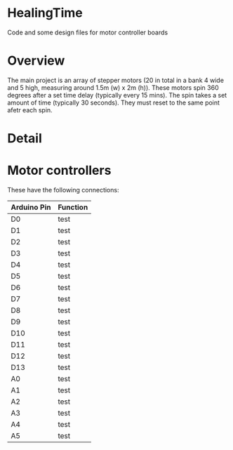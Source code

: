 # HealingTime
Code and some design files for motor controller boards

# Overview
The main project is an array of stepper motors (20 in total in a bank 4 wide and 5 high, measuring around 1.5m (w) x 2m (h)).
These motors spin 360 degrees after a set time delay (typically every 15 mins). The spin takes a set amount of time (typically 30 seconds). They must reset to the same point afetr each spin.

# Detail


# Motor controllers
These have the following connections:

Arduino Pin  | Function
-------------|--------------------
D0           | test 
D1           | test 
D2           | test 
D3           | test 
D4           | test 
D5           | test 
D6           | test 
D7           | test 
D8           | test 
D9           | test 
D10          | test 
D11          | test 
D12          | test 
D13          | test 
A0           | test 
A1           | test 
A2           | test 
A3           | test 
A4           | test 
A5           | test 





